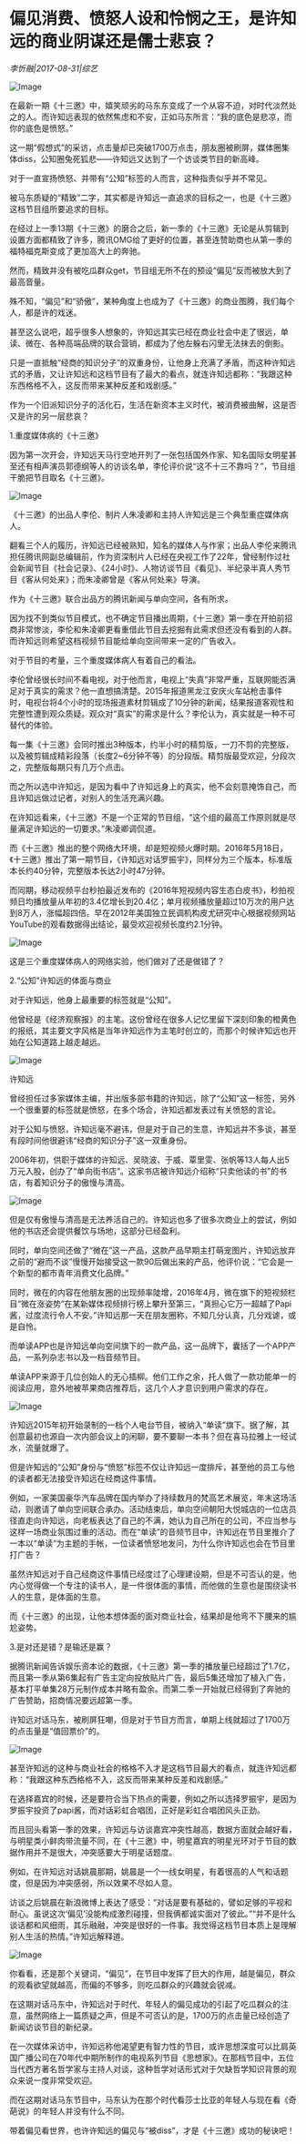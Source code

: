 # 偏见消费、愤怒人设和怜悯之王，是许知远的商业阴谋还是儒士悲哀？

*李忻融|2017-08-31|综艺*

![Image](http://p3.pstatp.com/large/37f100002f5183f25973)

在最新一期《十三邀》中，嬉笑顽劣的马东东变成了一个从容不迫，对时代淡然处之的人。而许知远表现的依然焦虑和不安，正如马东所言：“我的底色是悲凉，而你的底色是愤怒。”

这一期“假想式”的采访，点击量却已突破1700万点击，朋友圈被刷屏，媒体圈集体diss，公知圈兔死狐悲——许知远又达到了一个访谈类节目的新高峰。

对于一直宣扬愤怒、并带有“公知”标签的人而言，这种指责似乎并不常见。

被马东质疑的“精致”二字，其实都是许知远一直追求的目标之一，也是《十三邀》这档节目组所要追求的目标。

在经过上一季13期《十三邀》的磨合之后，新一季的《十三邀》无论是从剪辑到设置方面都精致了许多，腾讯OMG给了更好的位置，甚至连赞助商也从第一季的福特福克斯变成了更加高大上的奔驰。

然而，精致并没有被吃瓜群众get，节目组无所不在的预设“偏见”反而被放大到了最高音量。

殊不知，“偏见”和“骄傲”，某种角度上也成为了《十三邀》的商业图腾，我们每个人，都是许的戏迷。

甚至这么说吧，超乎很多人想象的，许知远其实已经在商业社会中走了很远，单读、微在、各种高端品牌的联合营销，都成为了他左躲右闪里无法抹去的倒影。

只是一直抵触“经商的知识分子”的双重身份，让他身上充满了矛盾，而这种许知远式的矛盾，又让许知远和这档节目有了最大的看点，就连许知远都称：“我跟这种东西格格不入，这反而带来某种反差和戏剧感。”

作为一个旧派知识分子的活化石，生活在新资本主义时代，被消费被曲解，这是否又是许的另一层悲哀？

1.重度媒体病的《十三邀》

因为第一次开会，许知远天马行空地开列了一张包括国外作家、知名国际女明星甚至还有相声演员郭德纲等人的访谈名单，李伦评价说“这不十三不靠吗？”，节目组干脆把节目取名《十三邀》。

![Image](http://p9.pstatp.com/large/37ea00024e8bc686ee4b)

《十三邀》的出品人李伦、制片人朱凌卿和主持人许知远是三个典型重症媒体病人。

翻看三个人的履历，许知远已经被熟知，知名的媒体人与作家；出品人李伦来腾讯担任腾讯网副总编辑前，作为资深制片人已经在央视工作了22年，曾经制作过社会新闻节目《社会记录》、《24小时》、人物访谈节目《看见》、半纪录半真人秀节目《客从何处来》；而朱凌卿曾是《客从何处来》导演。

作为《十三邀》联合出品方的腾讯新闻与单向空间，各有所求。

因为找不到类似节目模式，也不确定节目播出周期，《十三邀》第一季在开拍前招商非常惨淡，李伦和朱凌卿更看重借此节目去挖掘有此需求但还没有看到的人群。而许知远则希望这档视频节目能给单向空间带来一定的广告收入。

对于节目的考量，三个重度媒体病人有着自己的看法。

李伦曾经很长时间不看电视，对于他而言，电视上“失真”非常严重，互联网能否满足对于真实的需求？他一直想搞清楚。2015年报道黑龙江安庆火车站枪击事件时，电视台将4个小时的现场报道素材剪辑成了10分钟的新闻，结果报道客观性和完整性遭到观众质疑。观众对“真实”的需求是什么？李伦认为，真实就是一种不可替代的体验。

每一集《十三邀》会同时推出3种版本，约半小时的精剪版，一刀不剪的完整版，以及被剪辑成精彩段落（长度2~6分钟不等）的分段版。精剪版最受欢迎，分段次之，完整版每期只有几万个点击。

而之所以选中许知远，是因为看中了许知远身上的真实，他不会刻意掩饰自己，而且许知远做过记者，对别人的生活充满兴趣。

在许知远看来，《十三邀》不是一个正常的节目组，“这个组的最高工作原则就是尽量满足许知远的一切要求。”朱凌卿调侃道。

而《十三邀》推出的整个网络大环境，却是短视频火爆时期。2016年5月18日，《十三邀》推出了第一期节目，《许知远对话罗振宇》，同样分为三个版本，标准版本长约40分钟，完整版本长达2小时47分钟。

而同期，移动视频平台秒拍最近发布的《2016年短视频内容生态白皮书》，秒拍视频日均播放量从年初的3.4亿增长到20.4亿；单月视频播放量超过10万次的用户达到8万人，涨幅超四倍。早在2012年美国独立民调机构皮尤研究中心根据视频网站YouTube的观看数据得出结论，最受欢迎视频长度约2.1分钟。

![Image](http://p3.pstatp.com/large/37eb00025ec177e4a5b2)

这是三个重度媒体病人的网络实验，他们做对了还是做错了？

2.“公知”许知远的体面与商业

对于许知远，他身上最重要的标签就是“公知”。

他曾经是《经济观察报》的主笔。这份曾经在很多人记忆里留下深刻印象的橙黄色的报纸，其主要文字风格是当年许知远作为主笔时创立的，而那个时候许知远也开始在公知道路上越走越远。

![Image](http://p1.pstatp.com/large/37ea00024e8909b11d92)

许知远

曾经担任过多家媒体主编，并出版多部书籍的许知远，除了“公知”这一标签，另外一个很重要的标签就是愤怒，在多个场合，许知远都发表过有关愤怒的言论。

对于公知与愤怒，许知远毫不避讳，但是对于自己的生意，许知远并不多谈，甚至有段时间他很避讳“经商的知识分子”这一双重身份。

2006年初，供职于媒体的许知远、吴晓波、于威、覃里雯、张帆等13人每人出5万元入股，创办了“单向街书店”。这家书店被许知远介绍称“只卖他读的书”的书店，有着知识分子的傲慢与清高。

![Image](http://static.ylzbl.com/uploads/ueditor/php/upload/image/20170901/1504260008833432.jpeg)

但是仅有傲慢与清高是无法养活自己的。许知远也多了很多次商业上的尝试，例如他的书店还会提供餐饮与场地，这部分已经盈利。

同时，单向空间还做了“微在”这一产品，这款产品早期主打萌宠图片，许知远放弃之前的“避而不谈”慢慢开始接受这一款90后做出来的产品，他评价说：“它会是一个新型的都市青年消费文化品牌。”

同时，微在的内容在他朋友圈的出现频率陡增，2016年4月，微在旗下的短视频栏目“微在涨姿势”在某新媒体视频排行榜上攀升至第三，“真担心它万一超越了Papi酱，过度流行令人不安。”许知远那一天在朋友圈称，不知几分认真，几分戏谑，或是自怜。

而单读APP也是许知远单向空间旗下的一款产品，这一品牌下，囊括了一个APP产品，一系列杂志书以及一档音频节目。

单读APP来源于几位创始人的无心插柳。他们工作之余，托人做了一款功能单一的阅读应用，意外地被苹果商店推荐后，这几个人才意识到用户需求的存在。

![Image](http://p3.pstatp.com/large/37f00000623125369602)

许知远2015年初开始录制的一档个人电台节目，被纳入“单读”旗下。据了解，其创意最初也源自一次内部会议上的闲聊，要不要聊一本书？但在喜马拉雅上一经试水，流量就爆了。

但是许知远的“公知”身份与“愤怒”标签不仅让许知远一度排斥，甚至他的员工与他的读者都无法接受许知远在经商这件事情。

例如，一家美国豪华汽车品牌在国内举办了持续数月的梵高艺术展览，年末这场活动，则邀请了单向空间联合承办。活动结束后，单向空间朝阳大悦城店的一位店员径直走向许知远，向老板表达了自己的不满，她认为自己所在的公司，不应当参与这样一场商业氛围过重的活动。而在“单读”的音频节目中，许知远在节目里推介了一本以“单读”为主题的手帐，一位读者愤怒地发问，为什么你许知远也会在节目里打广告？

虽然许知远对于自己经商这件事情已经度过了心理建设期，但是不可否认的是，他内心觉得做一个专注的读书人，是一件很体面的事情，而他做的生意也是围绕读书人的生意，是体面的生意。

而《十三邀》的出现，让他本想体面的面对商业社会，结果却是他弯不下腰来的尴尬姿势。

3.是对还是错？是输还是赢？

据腾讯新闻告诉娱乐资本论的数据，《十三邀》第一季的播放量已经超过了1.7亿，而且第一季从第6集起有广告主定向投放贴片广告，最后5集还增加了植入广告，基本打平单集28万元制作成本并略有盈余。而第二季一开始就已经得到了奔驰的广告赞助，招商情况要远超第一季。

许知远对话马东，被刷屏狂嘲，但是对于节目方而言，单期上线就超过了1700万的点击量是“值回票价”的。

![Image](http://p9.pstatp.com/large/37eb00025ec44573dbdb)

甚至许知远的这种与商业社会的格格不入才是这档节目最大的看点，就连许知远都称：“我跟这种东西格格不入，这反而带来某种反差和戏剧感。”

在选择嘉宾的时候，还是要符合当下热点的需要，例如之所以选择罗振宇，是因为罗振宇投资了papi酱，而对话彩虹合唱团，正好是彩虹合唱团风头正劲。

而且回头看第一季的效果，许知远与访谈嘉宾冲突性越高，数据方面就会越好看，与明星类小鲜肉带流量不同，在《十三邀》中，明星嘉宾的明星光环对于节目的数据作用并不是很大，冲突感要大于明星话题度。

例如，在许知远对话姚晨那期，姚晨是一个一线女明星，有着很高的人气和话题度，但是因为冲突感弱，所以效果不尽如人意。

访谈之后姚晨在新浪微博上表达了感受：“对话是要有基础的，譬如足够的平视和耐心。虽说这次‘偏见’没能构成激烈碰撞，但我俩都诚实面对了彼此。”“并不是什么谈话都和风细雨，其乐融融，冲突是很好的一件事。我觉得这档节目本质上是理解别人生活的热情。”许知远解释道。

![Image](http://p1.pstatp.com/large/37ea00024e8d14ac48c2)

你看看，还是那个关键词，“偏见”，在节目中发挥了巨大的作用，越是偏见，群众的观看欲望就越高，而偏的不够多，则吃瓜群众的兴趣就会锐减。

在这期对话马东中，许知远对于时代、年轻人的偏见成功的引起了吃瓜群众的注意，虽然网络上一篇质疑之声，但是不可否认的是，1700万的点击量已经创造了新闻访谈节目的新纪录。

在一次媒体采访中，许知远称他渴望更有智力性的节目，或许思想深度可以比肩英国广播公司在70年代中期所制作的电视系列节目《思想家》。在那档节目中，五位当代西方著名哲学家与主持人对谈，这种哲学对话形式对于欠缺哲学知识背景的观众来说一度非常受欢迎。

而在这期对话马东节目中，马东认为在那个时代看莎士比亚的年轻人与现在看《奇葩说》的年轻人并没有什么不同。

带着偏见看世界，也许许知远的偏见与“被diss”，才是《十三邀》成功的秘诀吧！

